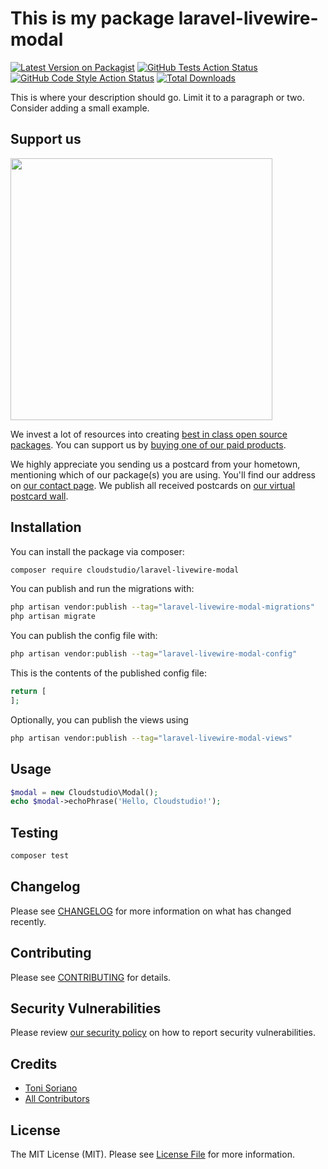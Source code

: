 # This is my package laravel-livewire-modal

[![Latest Version on Packagist](https://img.shields.io/packagist/v/cloudstudio/laravel-livewire-modal.svg?style=flat-square)](https://packagist.org/packages/cloudstudio/laravel-livewire-modal)
[![GitHub Tests Action Status](https://img.shields.io/github/actions/workflow/status/cloudstudio/laravel-livewire-modal/run-tests.yml?branch=main&label=tests&style=flat-square)](https://github.com/cloudstudio/laravel-livewire-modal/actions?query=workflow%3Arun-tests+branch%3Amain)
[![GitHub Code Style Action Status](https://img.shields.io/github/actions/workflow/status/cloudstudio/laravel-livewire-modal/fix-php-code-style-issues.yml?branch=main&label=code%20style&style=flat-square)](https://github.com/cloudstudio/laravel-livewire-modal/actions?query=workflow%3A"Fix+PHP+code+style+issues"+branch%3Amain)
[![Total Downloads](https://img.shields.io/packagist/dt/cloudstudio/laravel-livewire-modal.svg?style=flat-square)](https://packagist.org/packages/cloudstudio/laravel-livewire-modal)

This is where your description should go. Limit it to a paragraph or two. Consider adding a small example.

## Support us

[<img src="https://github-ads.s3.eu-central-1.amazonaws.com/laravel-livewire-modal.jpg?t=1" width="419px" />](https://spatie.be/github-ad-click/laravel-livewire-modal)

We invest a lot of resources into creating [best in class open source packages](https://spatie.be/open-source). You can support us by [buying one of our paid products](https://spatie.be/open-source/support-us).

We highly appreciate you sending us a postcard from your hometown, mentioning which of our package(s) you are using. You'll find our address on [our contact page](https://spatie.be/about-us). We publish all received postcards on [our virtual postcard wall](https://spatie.be/open-source/postcards).

## Installation

You can install the package via composer:

```bash
composer require cloudstudio/laravel-livewire-modal
```

You can publish and run the migrations with:

```bash
php artisan vendor:publish --tag="laravel-livewire-modal-migrations"
php artisan migrate
```

You can publish the config file with:

```bash
php artisan vendor:publish --tag="laravel-livewire-modal-config"
```

This is the contents of the published config file:

```php
return [
];
```

Optionally, you can publish the views using

```bash
php artisan vendor:publish --tag="laravel-livewire-modal-views"
```

## Usage

```php
$modal = new Cloudstudio\Modal();
echo $modal->echoPhrase('Hello, Cloudstudio!');
```

## Testing

```bash
composer test
```

## Changelog

Please see [CHANGELOG](CHANGELOG.md) for more information on what has changed recently.

## Contributing

Please see [CONTRIBUTING](CONTRIBUTING.md) for details.

## Security Vulnerabilities

Please review [our security policy](../../security/policy) on how to report security vulnerabilities.

## Credits

- [Toni Soriano](https://github.com/cloudstudio)
- [All Contributors](../../contributors)

## License

The MIT License (MIT). Please see [License File](LICENSE.md) for more information.
